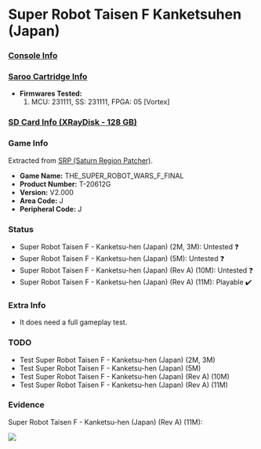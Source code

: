 # Super Robot Taisen F Kanketsuhen (Japan)

### [Console Info](../../../../../Info/Consoles/VA13/README.md)

### [Saroo Cartridge Info](../../../../../Info/Cartridges/RetroGameParadiseStore/1.32F/README.md)

- <b>Firmwares Tested:</b>
  1. MCU: 231111, SS: 231111, FPGA: 05 [Vortex]

### [SD Card Info (XRayDisk - 128 GB)](../../../../../Info/SdCards/XRayDisk/128GB/fat32/README.md)

### Game Info

Extracted from [SRP (Saturn Region Patcher)](https://segaxtreme.net/resources/saturn-region-patcher.81/download).

- <b>Game Name:</b> THE_SUPER_ROBOT_WARS_F_FINAL
- <b>Product Number:</b> T-20612G
- <b>Version:</b> V2.000
- <b>Area Code:</b> J
- <b>Peripheral Code:</b> J

### Status

- Super Robot Taisen F - Kanketsu-hen (Japan) (2M, 3M): Untested :question:
- Super Robot Taisen F - Kanketsu-hen (Japan) (5M): Untested :question:
- Super Robot Taisen F - Kanketsu-hen (Japan) (Rev A) (10M): Untested :question:
- Super Robot Taisen F - Kanketsu-hen (Japan) (Rev A) (11M): Playable :heavy_check_mark:

### Extra Info

- It does need a full gameplay test.

### TODO

- Test Super Robot Taisen F - Kanketsu-hen (Japan) (2M, 3M)
- Test Super Robot Taisen F - Kanketsu-hen (Japan) (5M)
- Test Super Robot Taisen F - Kanketsu-hen (Japan) (Rev A) (10M)
- Test Super Robot Taisen F - Kanketsu-hen (Japan) (Rev A) (11M)

### Evidence

Super Robot Taisen F - Kanketsu-hen (Japan) (Rev A) (11M):

[![](https://img.youtube.com/vi/hk0yGuqSPlI/0.jpg)](https://www.youtube.com/watch?v=hk0yGuqSPlI)
